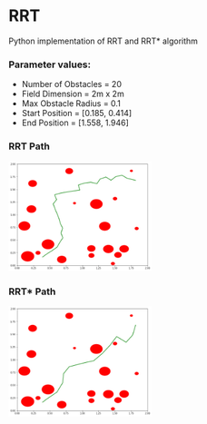 # RRT
Python implementation of RRT and RRT* algorithm

### Parameter values:
* Number of Obstacles = 20
* Field Dimension = 2m x 2m
* Max Obstacle Radius = 0.1
* Start Position = [0.185, 0.414]
* End Position = [1.558, 1.946]

### RRT Path
<img src="/results/rrt_path.png" width="50%" height="50%"/>

### RRT* Path
<img src="/results/rrt_star_path.png" width="50%" height="50%"/>
